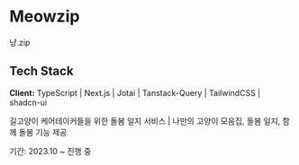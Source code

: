 # Meowzip

냥.zip

## Tech Stack

**Client:**
TypeScript | Next.js | Jotai | Tanstack-Query | TailwindCSS | shadcn-ui

길고양이 케어테이커들을 위한 돌봄 일지 서비스 | 나만의 고양이 모음집, 돌봄 일지, 함께 돌봄 기능 제공

기간: 2023.10 ~ 진행 중
